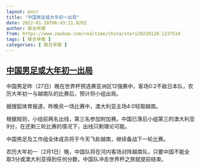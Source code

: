 ```yaml
---
layout: post
title: "中国男足或大年初一出局"
date: 2022-01-28T06:43:11.826Z
author: 联合早报
from: https://www.zaobao.com/realtime/china/story20220128-1237514
tags: [ 联合早报 ]
categories: [ 联合早报 ]
---
```

<!--1643361360000-->
[中国男足或大年初一出局](https://www.zaobao.com/realtime/china/story20220128-1237514)
------

<div>
<p>中国男足昨（27日）晚在世界杯预选赛亚洲区12强赛中，客场0:2不敌日本队，农历大年初一与越南队的比赛后，预计将小组出局。</p><p>据搜狐体育报道，昨晚另一场比赛中，澳大利亚主场4:0轻取越南。</p><p>根据规则，小组前两名出线，第三名参加附加赛。中国已落后小组第三的澳大利亚9分，在还剩三轮比赛的情况下，出线只剩理论可能。</p><section id="imu"><div id="dfp-ad-imu1">        </div></section><p>中国男足及工作组全体成员将于今天飞赴越南，继续备战下一轮比赛。</p><p>农历大年初一（2月1日）晚，中国队将在河内客场对阵越南队，只要中国不能全取3分或澳大利亚得到任何分数，中国队冲击世界杯之旅就提前结束。</p>      <div class="cx_paywall_placeholder" id="sph_cdp_40"></div>
</div>
